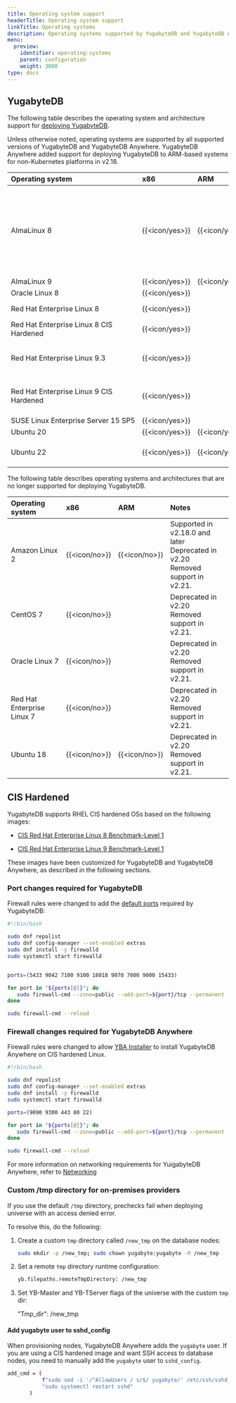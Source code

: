```yaml
---
title: Operating system support
headerTitle: Operating system support
linkTitle: Operating systems
description: Operating systems supported by YugabyteDB and YugabyteDB Anywhere.
menu:
  preview:
    identifier: operating-systems
    parent: configuration
    weight: 3000
type: docs
---
```


## YugabyteDB

The following table describes the operating system and architecture support for [deploying YugabyteDB](../../../deploy/manual-deployment/).

Unless otherwise noted, operating systems are supported by all supported versions of YugabyteDB and YugabyteDB Anywhere. YugabyteDB Anywhere added support for deploying YugabyteDB to ARM-based systems for non-Kubernetes platforms in v2.18.

| Operating system | x86            | ARM            | Notes |
| :--------------- | :------------- | :------------- | :---- |
| AlmaLinux 8      | {{<icon/yes>}} | {{<icon/yes>}} | Recommended for production<br>Recommended development platform<br>Default for YugabyteDB Anywhere-deployed nodes |
| AlmaLinux 9      | {{<icon/yes>}} | {{<icon/yes>}} |       |
| Oracle Linux 8   | {{<icon/yes>}} |                | |
| Red Hat Enterprise Linux 8 | {{<icon/yes>}} |      | Recommended for production |
| Red Hat Enterprise Linux 8 CIS Hardened | {{<icon/yes>}} |      | |
| Red Hat Enterprise Linux&nbsp;9.3 | {{<icon/yes>}} |  | Supported in v2.20.3 and later.  {{<badge/ea>}} |
| Red Hat Enterprise Linux&nbsp;9 CIS Hardened | {{<icon/yes>}} |  | Supported in v2.20.3 and later.  {{<badge/ea>}} |
| SUSE&nbsp;Linux&nbsp;Enterprise&nbsp;Server&nbsp;15&nbsp;SP5 | {{<icon/yes>}} |     | {{<badge/ea>}} |
| Ubuntu 20        | {{<icon/yes>}} | {{<icon/yes>}} |       |
| Ubuntu 22        | {{<icon/yes>}} | {{<icon/yes>}} | Supported in v2.18.5, v2.20.1 |

The following table describes operating systems and architectures that are no longer supported for deploying YugabyteDB.

| Operating system | x86            | ARM            | Notes |
| :--------------- | :------------- | :------------- | :---- |
| Amazon Linux 2   | {{<icon/no>}}  | {{<icon/no>}}  | Supported in v2.18.0 and later<br>Deprecated in v2.20<br> Removed support in v2.21. |
| CentOS 7         | {{<icon/no>}}  |                | Deprecated in v2.20<br> Removed support in v2.21. |
| Oracle Linux 7   | {{<icon/no>}}  |                | Deprecated in v2.20<br> Removed support in v2.21. |
| Red Hat Enterprise Linux 7 | {{<icon/no>}} |       | Deprecated in v2.20<br> Removed support in v2.21. |
| Ubuntu 18        | {{<icon/no>}}  | {{<icon/no>}}  | Deprecated in v2.20<br> Removed support in v2.21. |

## CIS Hardened

YugabyteDB supports RHEL CIS hardened OSs based on the following images:

- [CIS Red Hat Enterprise Linux 8 Benchmark-Level 1](https://aws.amazon.com/marketplace/pp/prodview-kg7ijztdpvfaw?sr=0-7&?ref=_ptnr_cis_website)

- [CIS Red Hat Enterprise Linux 9 Benchmark-Level 1](https://aws.amazon.com/marketplace/server/procurement?productId=fa2dc596-6685-4c0b-b258-3c415342c908)

These images have been customized for YugabyteDB and YugabyteDB Anywhere, as described in the following sections.

### Port changes required for YugabyteDB

Firewall rules were changed to add the [default ports](default-ports/) required by YugabyteDB:

```sh
#!/bin/bash

sudo dnf repolist
sudo dnf config-manager --set-enabled extras
sudo dnf install -y firewalld
sudo systemctl start firewalld


ports=(5433 9042 7100 9100 18018 9070 7000 9000 15433)

for port in "${ports[@]}"; do
   sudo firewall-cmd --zone=public --add-port=${port}/tcp --permanent
done

sudo firewall-cmd --reload
```

### Firewall changes required for YugabyteDB Anywhere

Firewall rules were changed to allow [YBA Installer](../../../yugabyte-platform/install-yugabyte-platform/install-software/installer/) to install YugabyteDB Anywhere on CIS hardened Linux.

```sh
#!/bin/bash

sudo dnf repolist
sudo dnf config-manager --set-enabled extras
sudo dnf install -y firewalld
sudo systemctl start firewalld

ports=(9090 9300 443 80 22)

for port in "${ports[@]}"; do
   sudo firewall-cmd --zone=public --add-port=${port}/tcp --permanent
done

sudo firewall-cmd --reload
```

For more information on networking requirements for YuigabyteDB Anywhere, refer to [Networking](../../../yugabyte-platform/prepare/networking/)

### Custom /tmp directory for on-premises providers

If you use the default `/tmp` directory, prechecks fail when deploying universe with an access denied error.

To resolve this, do the following:

1. Create a custom `tmp` directory called `/new_tmp` on the database nodes:

    ```sh
    sudo mkdir -p /new_tmp; sudo chown yugabyte:yugabyte -R /new_tmp
    ```

1. Set a remote `tmp` directory runtime configuration:

    ```sh
    yb.filepaths.remoteTmpDirectory: /new_tmp
    ```

1. Set YB-Master and YB-TServer flags of the universe with the custom `tmp` dir:

    "Tmp_dir": /new_tmp

#### Add yugabyte user to sshd_config

When provisioning nodes, YugabyteDB Anywhere adds the `yugabyte` user. If you are using a CIS hardened image and want SSH access to database nodes, you need to manually add the `yugabyte` user to `sshd_config`.

```sh
add_cmd = (
           f"sudo sed -i '/^AllowUsers / s/$/ yugabyte/' /etc/ssh/sshd_config && "
           "sudo systemctl restart sshd"
       )
```
